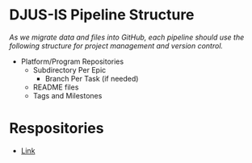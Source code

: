 # **DJUS-IS Pipeline Structure**
_As we migrate data and files into GitHub, each pipeline should use the following structure for project management and version control._
- Platform/Program Repositories
  - Subdirectory Per Epic
    - Branch Per Task (if needed)
  - README files
  - Tags and Milestones
# **Respositories**
-  [Link](LM1WA/DJUS-PowerPlatform/Exceptions_Automations_Definitions.Json)